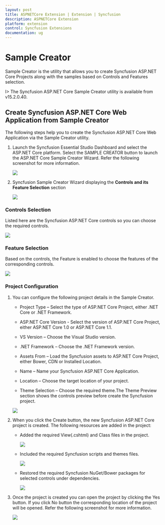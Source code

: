 ```yaml
---
layout: post
title: ASPNETCore Extension | Extension | Syncfusion
description: ASPNETCore Extension
platform: extension
control: Syncfusion Extensions
documentation: ug
---
```


# Sample Creator

Sample Creator is the utility that allows you to create Syncfusion ASP.NET Core Projects along with the samples based on Controls and Features selection.

I> The Syncfusion ASP.NET Core Sample Creator utility is available from v15.2.0.40.

## Create Syncfusion ASP.NET Core Web Application from Sample Creator

The following steps help you to create the Syncfusion ASP.NET Core Web Application via the Sample Creator utility.

1. Launch the Syncfusion Essential Studio Dashboard and select the ASP.NET Core platform. Select the SAMPLE CREATOR button to launch the ASP.NET Core Sample Creator Wizard. Refer the following screenshot for more information.

   ![](Sample-Creator_images/SampleCreator_img1.jpeg)

2. Syncfusion Sample Creator Wizard displaying the **Controls and its Feature Selection** section

   ![](Sample-Creator_images/SampleCreator_img2.jpeg)


### Controls Selection

Listed here are the Syncfusion ASP.NET Core controls so you can choose the required controls.

   ![](Sample-Creator_images/SampleCreator_img3.jpeg)

### Feature Selection

Based on the controls, the Feature is enabled to choose the features of the corresponding controls.

   ![](Sample-Creator_images/SampleCreator_img4.jpeg)


### Project Configuration

1. You can configure the following project details in the Sample Creator.

   * Project Type – Select the type of ASP.NET Core Project, either .NET Core or .NET Framework.
   
   * ASP.NET Core Version - Select the version of ASP.NET Core Project, either ASP.NET Core 1.0 or ASP.NET Core 1.1.

   * VS Version – Choose the Visual Studio version.

   * .NET Framework – Choose the .NET Framework version.
   
   * Assets From – Load the Syncfusion assets to ASP.NET Core Project, either Bower, CDN or Installed Location.

   * Name – Name your Syncfusion ASP.NET Core Application.

   * Location – Choose the target location of your project.

   * Theme Selection – Choose the required theme.The Theme Preview section shows the controls preview before create the Syncfusion project.

   ![](Sample-Creator_images/SampleCreator_img6.jpeg)


2. When you click the Create button, the new Syncfusion ASP.NET Core project is created. The following resources are added in the project:

   * Added the required View(.cshtml) and Class files in the project.

     ![](Sample-Creator_images/SampleCreator_img7.jpeg)

   * Included the required Syncfusion scripts and themes files.

     ![](Sample-Creator_images/SampleCreator_img8.jpeg)

   * Restored the required Syncfusion NuGet/Bower packages for selected controls under dependencies.

     ![](Sample-Creator_images/SampleCreator_img9.jpeg)

3. Once the project is created you can open the project by clicking the Yes button. If you click No button the corresponding location of the project will be opened. Refer the following screenshot for more information.

   ![](Sample-Creator_images/SampleCreator_img11.jpeg)
